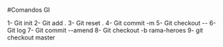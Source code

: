 #Comandos GI

1- Git init
2- Git add .
3- Git reset .
4- Git commit -m
5- Git checkout --
6- Git log
7- Git commit --amend
8- Git checkout -b rama-heroes
9- git checkout master